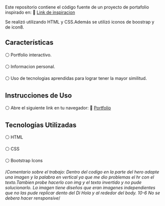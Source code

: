 
Este repositorio contiene el código fuente de un proyecto de portafolio inspirado en: 🔗 <a href="https://www.behance.net/gallery/139668309/Portfolio-Website-Design/modules/789292023">Link de inspiracion</a> 


Se realizó utilizando HTML y CSS.Además se utilizó iconos de boostrap y de icon8.

## Características
⚪ Portfolio interactivo.

⚪ Informacion personal.

⚪ Uso de tecnologias aprendidas para lograr tener la mayor similitud.


## Instrucciones de Uso
⚪ Abre el siguiente link en tu navegador: 🔗 <a href="https://belencabezas.github.io/TpFinal/">Portfolio</a>  

## Tecnologías Utilizadas
⚪ HTML

⚪ CSS

⚪ Bootstrap Icons

/*Comentario sobre el trabajo:
Dentro del codigo en la parte del hero adapte una imagen y la palabra en vertical ya que me dio problemas el hr con el texto.Tambien probe hacerlo con img y el texto invertido y no pude solucionarlo.
La imagen tiene diseños que eran imagenes independientes que no las pude replicar dento del Di Hola y al rededor del body.
10-6 No se debera hacer rensponsive*/

